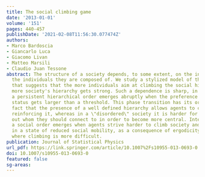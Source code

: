 ```yaml
---
title: The social climbing game
date: '2013-01-01'
volume: '151'
pages: 440-457
publishDate: '2021-02-08T11:56:30.077474Z'
authors:
- Marco Bardoscia
- Giancarlo Luca
- Giacomo Livan
- Matteo Marsili
- Claudio Juan Tessone
abstract: The structure of a society depends, to some extent, on the incentives of
  the individuals they are composed of. We study a stylized model of this interplay,
  that suggests that the more individuals aim at climbing the social hierarchy, the
  more society's hierarchy gets strong. Such a dependence is sharp, in the sense that
  a persistent hierarchical order emerges abruptly when the preference for social
  status gets larger than a threshold. This phase transition has its origin in the
  fact that the presence of a well defined hierarchy allows agents to climb it, thus
  reinforcing it, whereas in a \"disordered\" society it is harder for agents to find
  out whom they should connect to in order to become more central. Interestingly,
  a social order emerges when agents strive harder to climb society and it results
  in a state of reduced social mobility, as a consequence of ergodicity breaking,
  where climbing is more difficult.
publication: Journal of Statistical Physics
url_pdf: https://link.springer.com/article/10.1007%2Fs10955-013-0693-0
doi: 10.1007/s10955-013-0693-0
featured: false
sg-areas:
---
```

